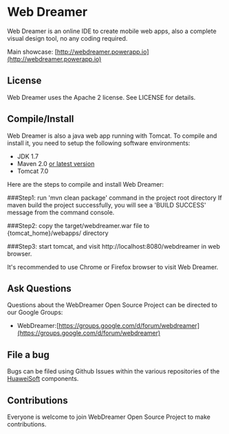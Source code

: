 # Web Dreamer

Web Dreamer is an online IDE to create mobile web apps, also a complete visual design tool, no any coding required.

Main showcase: [http://webdreamer.powerapp.io](http://webdreamer.powerapp.io)

## License

Web Dreamer uses the Apache 2 license. See LICENSE for details.

## Compile/Install
Web Dreamer is also a java web app running with Tomcat. To compile and install it, you need to setup the following software environments:

 - JDK 1.7
 - Maven 2.0 [or latest version](http://maven.apache.org/)
 - Tomcat 7.0

Here are the steps to compile and install Web Dreamer:

###Step1: run 'mvn clean package' command in the project root directory
If maven build the project successfully, you will see a 'BUILD SUCCESS' message from the command console.

###Step2: copy the target/webdreamer.war file to {tomcat_home}/webapps/ directory

###Step3: start tomcat, and visit http://localhost:8080/webdreamer in web browser.

It's recommended to use Chrome or Firefox browser to visit Web Dreamer.


## Ask Questions

Questions about the WebDreamer Open Source Project can be directed to our Google Groups:

* WebDreamer:[https://groups.google.com/d/forum/webdreamer](https://groups.google.com/d/forum/webdreamer)

## File a bug

Bugs can be filed using Github Issues within the various repositories of the [HuaweiSoft](http://github.com/HuaweiSoft) components.

## Contributions

Everyone is welcome to join WebDreamer Open Source Project to make contributions.
